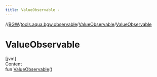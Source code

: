 ```yaml
---
title: ValueObservable -
---
```

//[BGW](../../../index.md)/[tools.aqua.bgw.observable](../index.md)/[ValueObservable](index.md)/[ValueObservable](-value-observable.md)



# ValueObservable  
[jvm]  
Content  
fun [ValueObservable](-value-observable.md)()  



